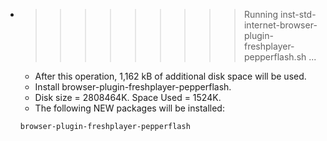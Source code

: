 * >>>>>>>>> Running inst-std-internet-browser-plugin-freshplayer-pepperflash.sh ...
  * After this operation, 1,162 kB of additional disk space will be used.
  * Install browser-plugin-freshplayer-pepperflash.
  * Disk size = 2808464K. Space Used = 1524K.
  * The following NEW packages will be installed:
  ```bash
  browser-plugin-freshplayer-pepperflash
  ```
